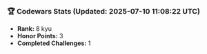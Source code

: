 ### 🏆 Codewars Stats (Updated: 2025-07-10 11:08:22 UTC)

- **Rank:** 8 kyu
- **Honor Points:** 3
- **Completed Challenges:** 1

